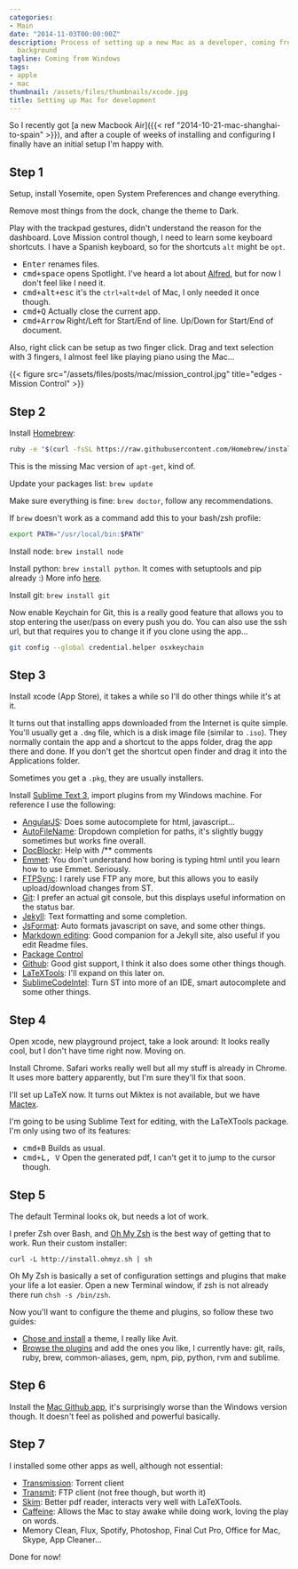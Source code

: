 ```yaml
---
categories:
- Main
date: "2014-11-03T00:00:00Z"
description: Process of setting up a new Mac as a developer, coming from a Windows
  background
tagline: Coming from Windows
tags:
- apple
- mac
thumbnail: /assets/files/thumbnails/xcode.jpg
title: Setting up Mac for development
---
```


So I recently got [a new Macbook Air]({{< ref "2014-10-21-mac-shanghai-to-spain" >}}), and after a couple of weeks of installing and configuring I finally have an initial setup I'm happy with.

## Step 1
Setup, install Yosemite, open System Preferences and change everything.

Remove most things from the dock, change the theme to Dark.

Play with the trackpad gestures, didn't understand the reason for the dashboard. Love Mission control though, I need to learn some keyboard shortcuts. I have a Spanish keyboard, so for the shortcuts `alt` might be `opt`.

* <kbd>Enter</kbd> renames files.
* <kbd>cmd+space</kbd> opens Spotlight. I've heard a lot about [Alfred](http://www.alfredapp.com), but for now I don't feel like I need it.
* <kbd>cmd+alt+esc</kbd> it's the `ctrl+alt+del` of Mac, I only needed it once though.
* <kbd>cmd+Q</kbd> Actually close the current app.
* <kbd>cmd+Arrow</kbd> Right/Left for Start/End of line. Up/Down for Start/End of document.

Also, right click can be setup as two finger click. Drag and text selection with 3 fingers, I almost feel like playing piano using the Mac...

{{< figure src="/assets/files/posts/mac/mission_control.jpg" title="edges - Mission Control" >}}


## Step 2

Install [Homebrew](http://brew.sh/):

``` bash
ruby -e "$(curl -fsSL https://raw.githubusercontent.com/Homebrew/install/master/install)"
```

This is the missing Mac version of `apt-get`, kind of.

Update your packages list: `brew update`

Make sure everything is fine: `brew doctor`, follow any recommendations.

If `brew` doesn't work as a command add this to your bash/zsh profile:

``` bash
export PATH="/usr/local/bin:$PATH"
```

Install node: `brew install node`

Install python: `brew install python`. It comes with setuptools and pip already :) More info [here](http://docs.python-guide.org/en/latest/starting/install/osx/).

Install git: `brew install git`

Now enable Keychain for Git, this is a really good feature that allows you to stop entering the user/pass on every push you do. You can also use the ssh url, but that requires you to change it if you clone using the app...

``` bash
git config --global credential.helper osxkeychain
```

## Step 3

Install xcode (App Store), it takes a while so I'll do other things while it's at it.

It turns out that installing apps downloaded from the Internet is quite simple. You'll usually get a `.dmg` file, which is a disk image file (similar to `.iso`). They normally contain the app and a shortcut to the apps folder, drag the app there and done. If you don't get the shortcut open finder and drag it into the Applications folder.

Sometimes you get a `.pkg`, they are usually installers.

Install [Sublime Text 3](http://www.sublimetext.com/3), import plugins from my Windows machine. For reference I use the following:

* [AngularJS](https://github.com/angular-ui/AngularJS-sublime-package): Does some autocomplete for html, javascript...
* [AutoFileName](https://github.com/BoundInCode/AutoFileName): Dropdown completion for paths, it's slightly buggy sometimes but works fine overall.
* [DocBlockr](https://github.com/spadgos/sublime-jsdocs): Help with /** comments
* [Emmet](https://github.com/sergeche/emmet-sublime): You don't understand how boring is typing html until you learn how to use Emmet. Seriously.
* [FTPSync](https://github.com/NoxArt/SublimeText2-FTPSync): I rarely use FTP any more, but this allows you to easily upload/download changes from ST.
* [Git](https://github.com/kemayo/sublime-text-git): I prefer an actual git console, but this displays useful information on the status bar.
* [Jekyll](http://23maverick23.github.io/sublime-jekyll/): Text formatting and some completion.
* [JsFormat](https://github.com/jdc0589/JsFormat): Auto formats javascript on save, and some other things.
* [Markdown editing](https://github.com/SublimeText-Markdown/MarkdownEditing): Good companion for a Jekyll site, also useful if you edit Readme files.
* [Package Control](https://sublime.wbond.net/)
* [Github](https://github.com/bgreenlee/sublime-github): Good gist support, I think  it also does some other things though.
* [LaTeXTools](https://github.com/SublimeText/LaTeXTools): I'll expand on this later on.
* [SublimeCodeIntel](https://github.com/SublimeCodeIntel/SublimeCodeIntel): Turn ST into more of an IDE, smart autocomplete and some other things.


## Step 4

Open xcode, new playground project, take a look around: It looks really cool, but I don't have time right now. Moving on.

Install Chrome. Safari works really well but all my stuff is already in Chrome. It uses more battery apparently, but I'm sure they'll fix that soon.

I'll set up LaTeX now. It turns out Miktex is not available, but we have [Mactex](https://tug.org/mactex/).

I'm going to be using Sublime Text for editing, with the LaTeXTools package. I'm only using two of its features:

* <kbd>cmd+B</kbd> Builds as usual.
* <kbd>cmd+L, V</kbd> Open the generated pdf, I can't get it to jump to the cursor though.

## Step 5

The default Terminal looks ok, but needs a lot of work.

I prefer Zsh over Bash, and [Oh My Zsh](https://github.com/robbyrussell/oh-my-zsh) is the best way of getting that to work. Run their custom installer:

`curl -L http://install.ohmyz.sh | sh`


Oh My Zsh is basically a set of configuration settings and plugins that make your life a lot easier. Open a new Terminal window, if zsh is not already there run `chsh -s /bin/zsh`.

Now you'll want to configure the theme and plugins, so follow these two guides:

* [Chose and install](https://github.com/robbyrussell/oh-my-zsh/wiki/Themes) a theme, I really like Avit.
* [Browse the plugins](https://github.com/robbyrussell/oh-my-zsh/wiki/Plugins) and add the ones you like, I currently have: git, rails, ruby, brew, common-aliases, gem, npm, pip, python, rvm and sublime.

## Step 6
Install the [Mac Github app](https://mac.github.com/), it's surprisingly worse than the Windows version though. It doesn't feel as polished and powerful basically.

## Step 7
I installed some other apps as well, although not essential:

* [Transmission](https://www.transmissionbt.com/): Torrent client
* [Transmit](http://panic.com/transmit/): FTP client (not free though, but worth it)
* [Skim](http://skim-app.sourceforge.net/): Better pdf reader, interacts very well with LaTeXTools.
* [Caffeine](http://lightheadsw.com/caffeine/): Allows the Mac to stay awake while doing work, loving the play on words.
* Memory Clean, Flux, Spotify, Photoshop, Final Cut Pro, Office for Mac, Skype, App Cleaner...

Done for now!

